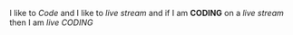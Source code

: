 I like to *Code* and I like to _live stream_ and if I am **CODING** on a *live stream* then I am _*live CODING*_
